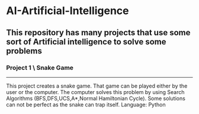 # AI-Artificial-Intelligence #

## This repository has many projects that use some sort of Artificial intelligence to solve some problems ##

### Project 1 \ Snake Game ###
- - - -

   This project creates a snake game. That game can be played either by the user or the computer. The computer solves this problem by using Search Algorithms (BFS,DFS,UCS,A*,Normal Hamiltonian Cycle). Some solutions can not be perfect as the snake can trap itself. Language: Python
   
